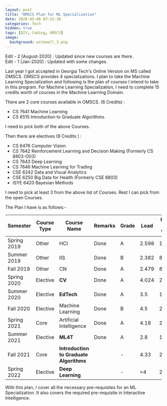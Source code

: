```yaml
---
layout: post
title: "OMSCS Plan for ML Specialization"
date: 2020-05-06 03:52:38
categories: Tech
hidden: true
tags: [DIY, Coding, OMSCS]
image:
  background: witewall_3.png
---
```


Edit - 2 [August-2020] : Updated since new courses are there.
<br>
Edit - 1 [Jan-2020] : Updated with some changes.

Last year I got accepted in Georgia Tech's Online Version on MS called OMSCS. OMSCS provides 4 specializations. I plan to take the Machine Learning Specialization and following is the plan of courses I intend to take in this program. For Machine Learning Specialization, I need to complete 15 credits worth of courses in the Machine Learning Domain.

There are 2 core courses available in OMSCS. (6 Credits) :

- CS 7641 Machine Learning
- CS 6515 Introduction to Graduate Algorithms.

I need to pick both of the above Courses.

Then there are electives (9 Credits ) :

- CS 6476 Computer Vision
- CS 7642 Reinforcement Learning and Decision Making (Formerly CS 8803-O03)
- CS 7643 Deep Learning
- CS 7646 Machine Learning for Trading
- CSE 6242 Data and Visual Analytics
- CSE 6250 Big Data for Health (Formerly CSE 8803)
- ISYE 6420 Bayesian Methods

I need to pick at least 3 from the above list of Courses. Rest I can pick from the open Courses.

The Plan I have is as follows:-

| Semester    | Course Type | Course Name                             | Remarks | Grade | Load  | Hours Per Week |
| ----------- | ----------- | --------------------------------------- | ------- | ----- | ----- | -------------- |
| Spring 2019 | Other       | HCI                                     | Done    | A     | 2.598 | 11.661         |
| Summer 2019 | Other       | IIS                                     | Done    | B     | 2.382 | 8.893          |
| Fall 2019   | Other       | CN                                      | Done    | A     | 2.479 | 8.264          |
| Spring 2020 | Elective    | **CV**                                  | Done    | A     | 4.024 | 20.463         |
| Summer 2020 | Elective    | **EdTech**                              | Done    | A     | 3.5   | 13.626         |
| Fall 2020   | Elective    | Machine Learning                        | Done    | B     | 4.5   | 22             |
| Spring 2021 | Core        | Artificial Intelligence                 | Done    | A     | 4.18  | 21             |
| Summer 2021 | Elective    | **ML4T**                                | Done    | A     | 2.8   | 13.6           |
| Fall 2021   | Core        | **Introduction to Graduate Algorithms** |         | -     | 4.33  | 24.885         |
| Spring 2022 | Elective    | **Deep Learning**                       |         | -     | >4    | 20.885         |

With this plan, I cover all the necessary pre-requisites for an ML Specialization. It also covers the required pre-requisite in Interactive Intelligence.

